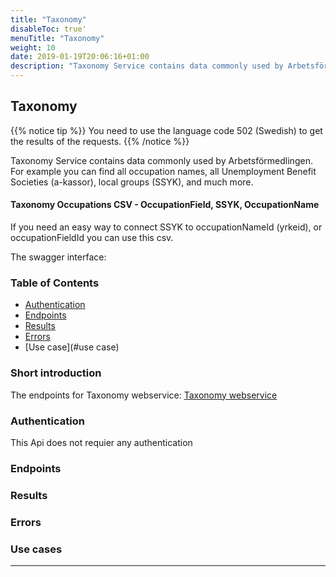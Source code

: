 ```yaml
---
title: "Taxonomy"
disableToc: true'
menuTitle: "Taxonomy"
weight: 10
date: 2019-01-19T20:06:16+01:00
description: "Taxonomy Service contains data commonly used by Arbetsförmedlingen. For example you can find all occupation names, all Unemployment Benefit Societies (a-kassor), local groups (SSYK), and much more"
---
```


## Taxonomy

{{% notice tip %}}
You need to use the language code 502 (Swedish) to get the results of the requests.
{{% /notice %}}


Taxonomy Service contains data commonly used by Arbetsförmedlingen.
For example you can find all occupation names, all Unemployment Benefit Societies (a-kassor), local groups (SSYK), and much more.

#### Taxonomy Occupations CSV - OccupationField, SSYK, OccupationName

If you need an easy way to connect SSYK to occupationNameId (yrkeid), or occupationFieldId you can use this csv.



The swagger interface:



### Table of Contents
* [Authentication](#authentication)
* [Endpoints](#endpoints)
* [Results](#results)
* [Errors](#errors)
* [Use case](#use case)

### Short introduction

The endpoints for Taxonomy webservice:
[Taxonomy webservice](http://api.arbetsformedlingen.se/taxonomi/v0/TaxonomiService.asmx?)



### Authentication

This Api does not requier any authentication



### Endpoints




### Results




### Errors




### Use cases
<hr>

